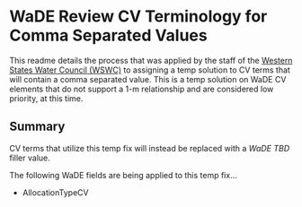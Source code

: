 # WaDE Review CV Terminology for Comma Separated Values
This readme details the process that was applied by the staff of the [Western States Water Council (WSWC)](http://wade.westernstateswater.org/) to assigning a temp solution to CV terms that will contain a comma separated value.  This is a temp solution on WaDE CV elements that do not support a 1-m relationship and are considered low priority, at this time.

## Summary
CV terms that utilize this temp fix will instead be replaced with a *WaDE TBD* filler value.

The following WaDE fields are being applied to this temp fix...
 - AllocationTypeCV